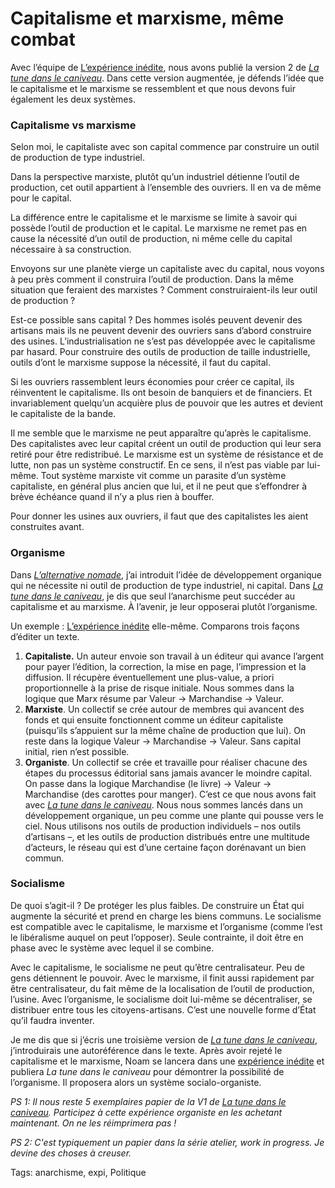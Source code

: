 # Capitalisme et marxisme, même combat

Avec l’équipe de [L’expérience inédite](http://blog.tcrouzet.com/tune-caniveau/experience-inedite), nous avons publié la version 2 de [*La tune dans le caniveau*](http://blog.tcrouzet.com/tune-caniveau). Dans cette version augmentée, je défends l’idée que le capitalisme et le marxisme se ressemblent et que nous devons fuir également les deux systèmes.

### Capitalisme vs marxisme

Selon moi, le capitaliste avec son capital commence par construire un outil de production de type industriel. 

Dans la perspective marxiste, plutôt qu’un industriel détienne l’outil de production, cet outil appartient à l’ensemble des ouvriers. Il en va de même pour le capital.

La différence entre le capitalisme et le marxisme se limite à savoir qui possède l’outil de production et le capital. Le marxisme ne remet pas en cause la nécessité d’un outil de production, ni même celle du capital nécessaire à sa construction.

Envoyons sur une planète vierge un capitaliste avec du capital, nous voyons à peu près comment il construira l’outil de production. Dans la même situation que feraient des marxistes ? Comment construiraient-ils leur outil de production ?

Est-ce possible sans capital ? Des hommes isolés peuvent devenir des artisans mais ils ne peuvent devenir des ouvriers sans d’abord construire des usines. L’industrialisation ne s’est pas développée avec le capitalisme par hasard. Pour construire des outils de production de taille industrielle, outils d’ont le marxisme suppose la nécessité, il faut du capital.

Si les ouvriers rassemblent leurs économies pour créer ce capital, ils réinventent le capitalisme. Ils ont besoin de banquiers et de financiers. Et invariablement quelqu’un acquière plus de pouvoir que les autres et devient le capitaliste de la bande.

Il me semble que le marxisme ne peut apparaître qu’après le capitalisme. Des capitalistes avec leur capital créent un outil de production qui leur sera retiré pour être redistribué. Le marxisme est un système de résistance et de lutte, non pas un système constructif. En ce sens, il n’est pas viable par lui-même. Tout système marxiste vit comme un parasite d’un système capitaliste, en général plus ancien que lui, et il ne peut que s’effondrer à brève échéance quand il n’y a plus rien à bouffer.

Pour donner les usines aux ouvriers, il faut que des capitalistes les aient construites avant.

### Organisme

Dans [*L’alternative nomade*](http://blog.tcrouzet.com/alternative-nomade/), j’ai introduit l’idée de développement organique qui ne nécessite ni outil de production de type industriel, ni capital. Dans [*La tune dans le caniveau*](http://blog.tcrouzet.com/tune-caniveau/), je dis que seul l’anarchisme peut succéder au capitalisme et au marxisme. À l’avenir, je leur opposerai plutôt l’organisme.

Un exemple : [L’expérience inédite](http://blog.tcrouzet.com/tune-caniveau/experience-inedite/) elle-même. Comparons trois façons d’éditer un texte.

1. **Capitaliste.** Un auteur envoie son travail à un éditeur qui avance l’argent pour payer l’édition, la correction, la mise en page, l’impression et la diffusion. Il récupère éventuellement une plus-value, a priori proportionnelle à la prise de risque initiale. Nous sommes dans la logique que Marx résume par Valeur -&gt; Marchandise -&gt; Valeur.
2. **Marxiste**. Un collectif se crée autour de membres qui avancent des fonds et qui ensuite fonctionnent comme un éditeur capitaliste (puisqu’ils s’appuient sur la même chaîne de production que lui). On reste dans la logique Valeur -&gt; Marchandise -&gt; Valeur. Sans capital initial, rien n’est possible.
3. **Organiste**. Un collectif se crée et travaille pour réaliser chacune des étapes du processus éditorial sans jamais avancer le moindre capital. On passe dans la logique Marchandise (le livre) -&gt; Valeur -&gt; Marchandise (des carottes pour manger). C’est ce que nous avons fait avec [*La tune dans le caniveau*](http://blog.tcrouzet.com/tune-caniveau/). Nous nous sommes lancés dans un développement organique, un peu comme une plante qui pousse vers le ciel. Nous utilisons nos outils de production individuels – nos outils d’artisans –, et les outils de production distribués entre une multitude d’acteurs, le réseau qui est d’une certaine façon dorénavant un bien commun.

### Socialisme

De quoi s’agit-il ? De protéger les plus faibles. De construire un État qui augmente la sécurité et prend en charge les biens communs. Le socialisme est compatible avec le capitalisme, le marxisme et l’organisme (comme l’est le libéralisme auquel on peut l’opposer). Seule contrainte, il doit être en phase avec le système avec lequel il se combine.

Avec le capitalisme, le socialisme ne peut qu’être centralisateur. Peu de gens détiennent le pouvoir. Avec le marxisme, il finit aussi rapidement par être centralisateur, du fait même de la localisation de l’outil de production, l’usine. Avec l’organisme, le socialisme doit lui-même se décentraliser, se distribuer entre tous les citoyens-artisans. C’est une nouvelle forme d’État qu’il faudra inventer.

Je me dis que si j’écris une troisième version de [*La tune dans le caniveau*](http://blog.tcrouzet.com/tune-caniveau/), j’introduirais une autoréférence dans le texte. Après avoir rejeté le capitalisme et le marxisme, Noam se lancera dans une [expérience inédite](http://blog.tcrouzet.com/tune-caniveau/experience-inedite/) et publiera *La tune dans le caniveau* pour démontrer la possibilité de l’organisme. Il proposera alors un système socialo-organiste.

*PS 1: Il nous reste 5 exemplaires papier de la V1 de [*La tune dans le caniveau*](http://blog.tcrouzet.com/tune-caniveau/). Participez à cette expérience organiste en les achetant maintenant. On ne les réimprimera pas !*

*PS 2: C'est typiquement un papier dans la série atelier, work in progress. Je devine des choses à creuser.*

Tags: anarchisme, expi, Politique